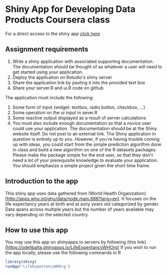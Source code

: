 # Shiny App for Developing Data Products Coursera class
For a direct access to the shiny app [click here](https://odelibalta.shinyapps.io/LifeExpentancyWHOrg/)

## Assignment requirements
1. Write a shiny application with associated supporting documentation. The documentation should be thought of as whatever a user will need to get started using your application.
2. Deploy the application on Rstudio's shiny server
3. Share the application link by pasting it into the provided text box
4. Share your server.R and ui.R code on github

The application must include the following:
1. Some form of input (widget: textbox, radio button, checkbox, ...)
2. Some operation on the ui input in sever.R
3. Some reactive output displayed as a result of server calculations
4. You must also include enough documentation so that a novice user could use your application.
The documentation should be at the Shiny website itself. Do not post to an external link.
The Shiny application in question is entirely up to you. However, if you're having trouble coming up with ideas, you could start from the simple prediction algorithm done in class and build a new algorithm on one of the R datasets packages. Please make the package simple for the end user, so that they don't need a lot of your prerequisite knowledge to evaluate your application. You should emphasize a simple project given the short time frame.


## Introduction to the app
This shiny app uses data gathered from (World Health Organization)[http://apps.who.int/gho/data/node.main.688?lang=en]. It focuses on the life expectancy years at birth and at sixty years old categorized by gender. Data spans across multiple years but the number of years available may vary depending on the selected country. 

## How to use this app 
You may use this app on shinyapps.io servers by following (this link)[https://odelibalta.shinyapps.io/LifeExpentancyWHOrg]
If you wish to run the app locally, please use the following commands in R 
```r
library(shiny)
runApp('LifeExpentancyWHOrg')
```




